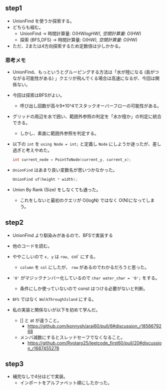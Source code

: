 ## step1

- UnionFind を使うか探索する。
- どちらも組む。
  - UnionFind → 時間計算量: O(HW*logHW), 空間計算量: O(H*W)
  - 探索 (BFS,DFS) → 時間計算量: O(H*W), 空間計算量: O(H*W)
- ただ、2または4方向探索するため定数倍は少しかかる。

### 思考メモ

- UnionFind、もっというとグルーピングする方法は「水が陸になる (島がつながる可能性がある) 」クエリが飛んでくる場合は高速になるが、今回は関係ない。

- 今回は探索はBFSがよい。
  - 呼び出し回数が高々9*10^4でスタックオーバーフローの可能性がある。

- グリッドの周辺を水で囲い、範囲外参照の判定を「水か陸か」の判定に統合できる。
  - しかし、素直に範囲外参照を判定する。

- 以下の `int` を `using Node = int;` と定義し `Node` にしようか迷ったが、差し過ぎと考えやめた。
  ```cpp
  int current_node = PointToNode(current_y, current_x);
  ```

- `UnionFind` はあまり良い変数名が思いつかなかった。
  ```cpp
  UnionFind uf(height * width);
  ```

- Union By Rank (Size) をしなくても通った。
  - これをしないと最初のクエリが O(logN) ではなく O(N)になってしまう。

## step2

- UnionFind より馴染みがあるので、BFSで実装する

- 他のコードを読む。

- ややこしいので `x, y` は `row, `col` にする。
  - `column` を `col` にしたが、 `row` があるのでわかるだろうと思った。

- `'0'` がマジックナンバー化しているので `char water_char = '0';` をする。
  - 条件にしか使っていないので const はつける必要がないと判断。

- `BFS` ではなく `WalkThroughIsland` にする。

- 私の実装と関係ないが以下を初めて学んだ。
  - [] と at が違うこと。
    - https://github.com/konnysh/arai60/pull/6#discussion_r1856679268
  - メンバ減数にするとスレッドセーフでなくなること。
    - https://github.com/Ryotaro25/leetcode_first60/pull/20#discussion_r1687455278

## step3
- 補完なしで4分ほどで実装。
  - インポートをアルファベット順にしたかった。
